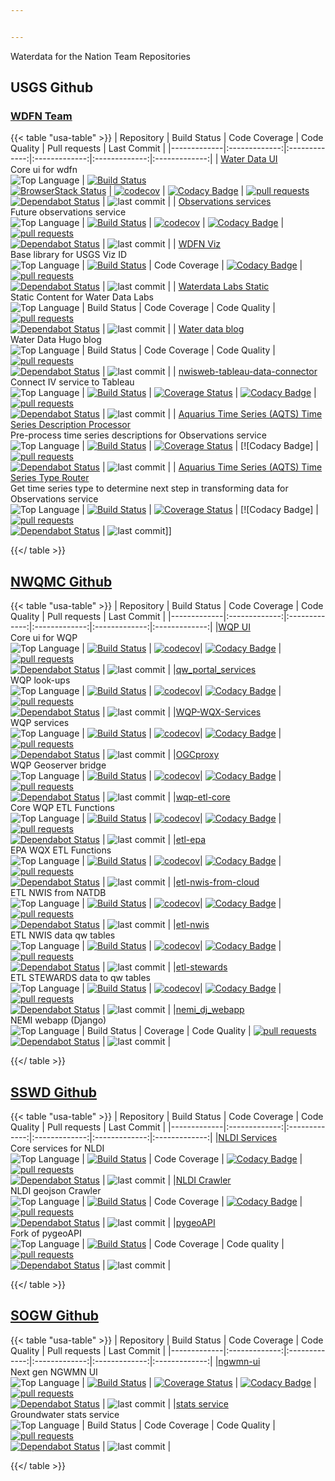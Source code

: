 ```yaml
---


---
```


Waterdata for the Nation Team Repositories

## USGS Github

### [WDFN Team](https://github.com/orgs/usgs/teams/wdfn/repositories)

{{< table "usa-table" >}}
| Repository    | Build Status  | Code Coverage  | Code Quality | Pull requests | Last Commit |
|-------------|:-------------:|:-------------:|:-------------:|:-------------:|:-------------:|
| [Water Data UI](https://github.com/usgs/waterdataui)<br>Core ui for wdfn <br>![Top Language](https://img.shields.io/github/languages/top/usgs/waterdataui.svg) | [![Build Status](https://travis-ci.org/usgs/waterdataui.svg?branch=master)](https://travis-ci.org/usgs/waterdataui) <br> [![BrowserStack Status](https://www.browserstack.com/automate/badge.svg?badge_key=bU1RYk13cEdnTUdmQkd0bzhyODFKNXVIbFdTa216WjdkYkM5UGVlaWNNYz0tLWtnR1ZwZC8rM0diajZXbXVTd1dlRmc9PQ==--0da980361af7531683a3e7245b74bd8bbb7875bc)](https://www.browserstack.com/automate/public-build/bU1RYk13cEdnTUdmQkd0bzhyODFKNXVIbFdTa216WjdkYkM5UGVlaWNNYz0tLWtnR1ZwZC8rM0diajZXbXVTd1dlRmc9PQ==--0da980361af7531683a3e7245b74bd8bbb7875bc) | [![codecov](https://codecov.io/gh/usgs/waterdataui/branch/master/graph/badge.svg)](https://codecov.io/gh/usgs/waterdataui) | [![Codacy Badge](https://api.codacy.com/project/badge/Grade/05497ebda0d2450bb11eba0e436f4360)](https://www.codacy.com/app/ayan/waterdataui?utm_source=github.com&amp;utm_medium=referral&amp;utm_content=usgs/waterdataui&amp;utm_campaign=Badge_Grade) | [![pull requests](https://img.shields.io/github/issues-pr/usgs/waterdataui.svg)](https://github.com/usgs/waterdataui/pulls) <br> [![Dependabot Status](https://api.dependabot.com/badges/status?host=github&repo=usgs/waterdataui)](https://dependabot.com) | ![last commit](https://img.shields.io/github/last-commit/usgs/waterdataui.svg) |
| [Observations services](https://github.com/usgs/time-series-services)<br>Future observations service <br> ![Top Language](https://img.shields.io/github/languages/top/usgs/time-series-services.svg) | [![Build Status](https://travis-ci.com/usgs/time-series-services.svg?branch=master)](https://travis-ci.com/usgs/time-series-services)  | [![codecov](https://codecov.io/gh/usgs/time-series-services/branch/master/graph/badge.svg)](https://codecov.io/gh/usgs/time-series-services)  | [![Codacy Badge](https://api.codacy.com/project/badge/Grade/1b57ae37d61a48078ee9b7b64204b463)](https://www.codacy.com/manual/usgs_wma_dev/time-series-services?utm_source=github.com&amp;utm_medium=referral&amp;utm_content=usgs/time-series-services&amp;utm_campaign=Badge_Grade) | [![pull requests](https://img.shields.io/github/issues-pr/usgs/time-series-services.svg)](https://github.com/usgs/time-series-services/pulls) <br> [![Dependabot Status](https://api.dependabot.com/badges/status?host=github&repo=usgs/time-series-services)](https://dependabot.com)   | ![last commit](https://img.shields.io/github/last-commit/usgs/time-series-services.svg) |
| [WDFN Viz](https://github.com/usgs/wdfn-viz)<br>Base library for USGS Viz ID<br>![Top Language](https://img.shields.io/github/languages/top/usgs/wdfn-viz.svg)  | [![Build Status](https://travis-ci.org/usgs/wdfn-viz.svg?branch=master)](https://travis-ci.org/usgs/wdfn-viz)  | Code Coverage  | [![Codacy Badge](https://api.codacy.com/project/badge/Grade/6faaca8b97f34929b141c4444d919e4e)](https://www.codacy.com/app/usgs_wma_dev/wdfn-viz?utm_source=github.com&amp;utm_medium=referral&amp;utm_content=usgs/wdfn-viz&amp;utm_campaign=Badge_Grade) | [![pull requests](https://img.shields.io/github/issues-pr/usgs/wdfn-viz.svg)](https://github.com/usgs/wdfn-viz/pulls) <br> [![Dependabot Status](https://api.dependabot.com/badges/status?host=github&repo=usgs/wdfn-viz)](https://dependabot.com)  | ![last commit](https://img.shields.io/github/last-commit/usgs/wdfn-viz.svg) |
| [Waterdata Labs Static](https://github.com/usgs/waterdata_labs)<br> Static Content for Water Data Labs<br>![Top Language](https://img.shields.io/github/languages/top/usgs/waterdata_labs.svg) | Build Status  | Code Coverage  | Code Quality | [![pull requests](https://img.shields.io/github/issues-pr/usgs/waterdata_labs.svg)](https://github.com/usgs/waterdata_labs/pulls) <br> [![Dependabot Status](https://api.dependabot.com/badges/status?host=github&repo=usgs/waterdata_labs)](https://dependabot.com) | ![last commit](https://img.shields.io/github/last-commit/usgs/waterdata_labs.svg) |
| [Water data blog](https://github.com/usgs/wdfn-blog)<br>Water Data Hugo blog<br>![Top Language](https://img.shields.io/github/languages/top/usgs/waterdataui.svg) | Build Status  | Code Coverage  | Code Quality | [![pull requests](https://img.shields.io/github/issues-pr/usgs/wdfn-blog.svg)](https://github.com/usgs/wdfn-blog/pulls) <br> [![Dependabot Status](https://api.dependabot.com/badges/status?host=github&repo=usgs/wdfn-blog)](https://dependabot.com)  | ![last commit](https://img.shields.io/github/last-commit/usgs/wdfn-blog.svg) |
| [nwisweb-tableau-data-connector](https://github.com/usgs/nwisweb-tableau-data-connector)<br>Connect IV service to Tableau<br>![Top Language](https://img.shields.io/github/languages/top/usgs/nwisweb-tableau-data-connector.svg) | [![Build Status](https://travis-ci.org/usgs/nwisweb-tableau-data-connector.svg?branch=master)](https://travis-ci.org/usgs/nwisweb-tableau-data-connector)  | [![Coverage Status](https://coveralls.io/repos/github/usgs/nwisweb-tableau-data-connector/badge.svg?branch=master)](https://coveralls.io/github/usgs/nwisweb-tableau-data-connector?branch=master)  | [![Codacy Badge](https://api.codacy.com/project/badge/Grade/69b4de1c8467444ab8e956083f904a72)](https://www.codacy.com/app/rsreenivasam-usgs/nwisweb-tableau-data-connector?utm_source=github.com&amp;utm_medium=referral&amp;utm_content=usgs/nwisweb-tableau-data-connector&amp;utm_campaign=Badge_Grade) | [![pull requests](https://img.shields.io/github/issues-pr/usgs/nwisweb-tableau-data-connector.svg)](https://github.com/usgs/nwisweb-tableau-data-connector/pulls) <br> [![Dependabot Status](https://api.dependabot.com/badges/status?host=github&repo=usgs/nwisweb-tableau-data-connector)](https://dependabot.com)  | ![last commit](https://img.shields.io/github/last-commit/usgs/nwisweb-tableau-data-connector.svg) |
| [Aquarius Time Series (AQTS) Time Series Description Processor](https://github.com/aqts-capture-ts-description)<br>Pre-process time series descriptions for Observations service<br>![Top Language](https://img.shields.io/github/languages/top/usgs/aqts-capture-ts-description.svg) | [![Build Status](https://travis-ci.org/usgs/aqts-capture-ts-description.svg?branch=master)](https://travis-ci.org/usgs/aqts-capture-ts-description)  | [![Coverage Status](https://coveralls.io/repos/github/usgs/aqts-capture-ts-description/badge.svg?branch=master)](https://coveralls.io/github/usgs/aqts-capture-ts-description?branch=master)  | [![Codacy Badge] | [![pull requests](https://img.shields.io/github/issues-pr/usgs/aqts-capture-ts-description.svg)](https://github.com/usgs/aqts-capture-ts-description/pulls) <br> [![Dependabot Status](https://api.dependabot.com/badges/status?host=github&repo=usgs/aqts-capture-ts-description)](https://dependabot.com)  | ![last commit](https://img.shields.io/github/last-commit/usgs/aqts-capture-ts-description.svg) |
| [Aquarius Time Series (AQTS) Time Series Type Router](https://github.com/aqts-ts-type-router)<br>Get time series type to determine next step in transforming data for Observations service<br>![Top Language](https://img.shields.io/github/languages/top/usgs/aqts-ts-type-router.svg) | [![Build Status](https://travis-ci.org/usgs/aqts-ts-type-router.svg?branch=master)](https://travis-ci.org/usgs/aqts-ts-type-router)  | [![Coverage Status](https://coveralls.io/repos/github/usgs/aqts-ts-type-router/badge.svg?branch=master)](https://coveralls.io/github/usgs/aqts-ts-type-router?branch=master)  | [![Codacy Badge] | [![pull requests](https://img.shields.io/github/issues-pr/usgs/aqts-ts-type-router.svg)](https://github.com/usgs/aqts-ts-type-router/pulls) <br> [![Dependabot Status](https://api.dependabot.com/badges/status?host=github&repo=usgs/aqts-ts-type-router)](https://dependabot.com)  | ![last commit](https://img.shields.io/github/last-commit/usgs/aqts-ts-type-router)]]

{{</ table >}}

## [NWQMC Github](https://github.com/NWQMC)

{{< table "usa-table" >}}
| Repository    | Build Status  | Code Coverage  | Code Quality | Pull requests | Last Commit |
|-------------|:-------------:|:-------------:|:-------------:|:-------------:|:-------------:|
|[WQP UI](https://github.com/NWQMC/WQP_UI) <br> Core ui for WQP <br> ![Top Language](https://img.shields.io/github/languages/top/nwqmc/WQP_UI.svg) | [![Build Status](https://travis-ci.org/NWQMC/WQP_UI.svg?branch=master)](https://travis-ci.org/NWQMC/WQP_UI) | [![codecov](https://codecov.io/gh/NWQMC/WQP_UI/branch/master/graph/badge.svg)](https://codecov.io/gh/NWQMC)| [![Codacy Badge](https://api.codacy.com/project/badge/Grade/b4640bae0bcc4a279222f9c422da9ac5)](https://app.codacy.com/app/usgs_wma_dev/WQP_UI?utm_source=github.com&utm_medium=referral&utm_content=NWQMC/WQP_UI&utm_campaign=badger) | [![pull requests](https://img.shields.io/github/issues-pr/nwqmc/WQP_UI.svg)](https://github.com/nwqmc/WQP_UI/pulls) <br> [![Dependabot Status](https://api.dependabot.com/badges/status?host=github&repo=NWQMC/WQP_UI)](https://dependabot.com) | ![last commit](https://img.shields.io/github/last-commit/nwqmc/WQP_UI.svg) |
|[qw_portal_services](https://github.com/NWQMC/qw_portal_services) <br> WQP look-ups <br> ![Top Language](https://img.shields.io/github/languages/top/NWQMC/qw_portal_services.svg) | [![Build Status](https://travis-ci.org/NWQMC/qw_portal_services.svg?branch=master)](https://travis-ci.org/NWQMC/qw_portal_services) | [![codecov](https://codecov.io/gh/NWQMC/qw_portal_services/branch/master/graph/badge.svg)](https://codecov.io/gh/NWQMC)| [![Codacy Badge](https://api.codacy.com/project/badge/Grade/34585f7c07cf4a39a7c691ec31c78820)](https://www.codacy.com/manual/usgs_wma_dev/qw_portal_services?utm_source=github.com&amp;utm_medium=referral&amp;utm_content=NWQMC/qw_portal_services&amp;utm_campaign=Badge_Grade) | [![pull requests](https://img.shields.io/github/issues-pr/NWQMC/qw_portal_services.svg)](https://github.com/nwqmc/WQP_UI/pulls) <br> [![Dependabot Status](https://api.dependabot.com/badges/status?host=github&repo=NWQMC/qw_portal_services)](https://dependabot.com) | ![last commit](https://img.shields.io/github/last-commit/NWQMC/qw_portal_services.svg) |
|[WQP-WQX-Services](https://github.com/NWQMC/WQP-WQX-Services) <br> WQP services <br> ![Top Language](https://img.shields.io/github/languages/top/NWQMC/WQP-WQX-Services.svg) | [![Build Status](https://travis-ci.org/NWQMC/WQP-WQX-Services.svg?branch=master)](https://travis-ci.org/NWQMC/WQP-WQX-Services) | [![codecov](https://codecov.io/gh/NWQMC/WQP-WQX-Services/branch/master/graph/badge.svg)](https://codecov.io/gh/NWQMC)| [![Codacy Badge](https://api.codacy.com/project/badge/Grade/cacec87c86f341959d2da7f17b59c310)](https://app.codacy.com/app/usgs_wma_dev/WQP-WQX-Services?utm_source=github.com&utm_medium=referral&utm_content=NWQMC/WQP-WQX-Services&utm_campaign=Badge_Grade_Settings) | [![pull requests](https://img.shields.io/github/issues-pr/NWQMC/WQP-WQX-Services.svg)](https://github.com/NWQMC/WQP-WQX-Services/pulls) <br> [![Dependabot Status](https://api.dependabot.com/badges/status?host=github&repo=NWQMC/WQP-WQX-Services)](https://dependabot.com) | ![last commit](https://img.shields.io/github/last-commit/NWQMC/WQP-WQX-Services.svg) |
|[OGCproxy](https://github.com/NWQMC/ogcproxy) <br> WQP Geoserver bridge <br> ![Top Language](https://img.shields.io/github/languages/top/NWQMC/ogcproxy.svg) | [![Build Status](https://travis-ci.org/NWQMC/ogcproxy.svg?branch=master)](https://travis-ci.org/NWQMC/ogcproxy) | [![codecov](https://codecov.io/gh/NWQMC/ogcproxy/branch/master/graph/badge.svg)](https://codecov.io/gh/NWQMC)| [![Codacy Badge](https://api.codacy.com/project/badge/Grade/1d214ec705a841aaa9a2046d4f4b0815)](https://www.codacy.com/app/usgs_wma_dev/ogcproxy?utm_source=github.com&amp;utm_medium=referral&amp;utm_content=NWQMC/ogcproxy&amp;utm_campaign=Badge_Grade) | [![pull requests](https://img.shields.io/github/issues-pr/NWQMC/ogcproxy.svg)](https://github.com/NWQMC/ogcproxy/pulls) <br> [![Dependabot Status](https://api.dependabot.com/badges/status?host=github&repo=NWQMC/ogcproxy)](https://dependabot.com) | ![last commit](https://img.shields.io/github/last-commit/NWQMC/ogcproxy.svg) |
|[wqp-etl-core](https://github.com/NWQMC/wqp-etl-core) <br>Core WQP ETL Functions <br> ![Top Language](https://img.shields.io/github/languages/top/NWQMC/wqp-etl-core.svg) | [![Build Status](https://travis-ci.org/NWQMC/wqp-etl-core.svg?branch=master)](https://travis-ci.org/NWQMC/wqp-etl-core) | [![codecov](https://codecov.io/gh/NWQMC/wqp-etl-core/branch/master/graph/badge.svg)](https://codecov.io/gh/NWQMC)| [![Codacy Badge](https://api.codacy.com/project/badge/Grade/970e9b1661e34fe2917af21d121ca58e)](https://app.codacy.com/app/usgs_wma_dev/wqp-etl-core?utm_source=github.com&utm_medium=referral&utm_content=NWQMC/wqp-etl-core&utm_campaign=Badge_Grade_Dashboard) | [![pull requests](https://img.shields.io/github/issues-pr/NWQMC/wqp-etl-core.svg)](https://github.com/NWQMC/wqp-etl-core/pulls) <br> [![Dependabot Status](https://api.dependabot.com/badges/status?host=github&repo=NWQMC/wqp-etl-core)](https://dependabot.com) | ![last commit](https://img.shields.io/github/last-commit/NWQMC/wqp-etl-core.svg) |
|[etl-epa](https://github.com/NWQMC/etl-epa) <br>EPA WQX ETL Functions <br> ![Top Language](https://img.shields.io/github/languages/top/NWQMC/etl-epa.svg) | [![Build Status](https://travis-ci.org/NWQMC/etl-epa.svg?branch=postgres)](https://travis-ci.org/NWQMC/etl-epa) | [![codecov](https://codecov.io/gh/NWQMC/etl-epa/branch/postgres/graph/badge.svg)](https://codecov.io/gh/NWQMC)| [![Codacy Badge](https://api.codacy.com/project/badge/Grade/70a8902cbf5c4b2ebf622fa0a42df585)](https://app.codacy.com/app/usgs_wma_dev/etl-epa?utm_source=github.com&utm_medium=referral&utm_content=NWQMC/etl-epa&utm_campaign=Badge_Grade_Dashboard) | [![pull requests](https://img.shields.io/github/issues-pr/NWQMC/etl-epa.svg)](https://github.com/NWQMC/etl-epa/pulls) <br> [![Dependabot Status](https://api.dependabot.com/badges/status?host=github&repo=NWQMC/etl-epa)](https://dependabot.com) | ![last commit](https://img.shields.io/github/last-commit/NWQMC/etl-epa.svg) |
|[etl-nwis-from-cloud](https://github.com/NWQMC/etl-nwis-from-cloud) <br>ETL NWIS from NATDB <br> ![Top Language](https://img.shields.io/github/languages/top/NWQMC/etl-nwis-from-cloud.svg) | [![Build Status](https://travis-ci.org/NWQMC/etl-nwis-from-cloud.svg?branch=master)](https://travis-ci.org/NWQMC/etl-nwis-from-cloud) | [![codecov](https://codecov.io/gh/NWQMC/etl-nwis-from-cloud/branch/master/graph/badge.svg)](https://codecov.io/gh/NWQMC)| [![Codacy Badge](https://api.codacy.com/project/badge/Grade/a2f49e368a69454a92a326b3e649f18e)](https://www.codacy.com/app/usgs_wma_dev/etl-nwis-from-cloud?utm_source=github.com&amp;utm_medium=referral&amp;utm_content=NWQMC/etl-nwis-from-cloud&amp;utm_campaign=Badge_Grade) | [![pull requests](https://img.shields.io/github/issues-pr/NWQMC/etl-nwis-from-cloud.svg)](https://github.com/NWQMC/etl-nwis-from-cloud/pulls) <br> [![Dependabot Status](https://api.dependabot.com/badges/status?host=github&repo=NWQMC/etl-nwis-from-cloud)](https://dependabot.com) | ![last commit](https://img.shields.io/github/last-commit/NWQMC/etl-nwis-from-cloud.svg) |
|[etl-nwis](https://github.com/NWQMC/etl-nwis) <br>ETL NWIS data qw tables<br> ![Top Language](https://img.shields.io/github/languages/top/NWQMC/etl-nwis.svg) | [![Build Status](https://travis-ci.org/NWQMC/etl-nwis.svg?branch=master)](https://travis-ci.org/NWQMC/etl-nwis) | [![codecov](https://codecov.io/gh/NWQMC/etl-nwis/branch/master/graph/badge.svg)](https://codecov.io/gh/NWQMC)| [![Codacy Badge](https://api.codacy.com/project/badge/Grade/9cfcbdbc3cb64ca5bc2f2b90da8f63d7)](https://www.codacy.com/app/usgs_wma_dev/etl-nwis?utm_source=github.com&amp;utm_medium=referral&amp;utm_content=NWQMC/etl-nwis&amp;utm_campaign=Badge_Grade) | [![pull requests](https://img.shields.io/github/issues-pr/NWQMC/etl-nwis.svg)](https://github.com/NWQMC/etl-nwis/pulls) <br> [![Dependabot Status](https://api.dependabot.com/badges/status?host=github&repo=NWQMC/etl-nwis)](https://dependabot.com) | ![last commit](https://img.shields.io/github/last-commit/NWQMC/etl-nwis.svg) |
|[etl-stewards](https://github.com/NWQMC/etl-stewards) <br>ETL STEWARDS data to qw tables<br> ![Top Language](https://img.shields.io/github/languages/top/NWQMC/etl-stewards.svg) | [![Build Status](https://travis-ci.org/NWQMC/etl-stewards.svg?branch=master)](https://travis-ci.org/NWQMC/etl-stewards) | [![codecov](https://codecov.io/gh/NWQMC/etl-stewards/branch/master/graph/badge.svg)](https://codecov.io/gh/NWQMC)| [![Codacy Badge](https://api.codacy.com/project/badge/Grade/92fd891cf75846cda0a5a817e2d7ebc7)](https://app.codacy.com/app/usgs_wma_dev/etl-stewards?utm_source=github.com&utm_medium=referral&utm_content=NWQMC/etl-stewards&utm_campaign=Badge_Grade_Settings) | [![pull requests](https://img.shields.io/github/issues-pr/NWQMC/etl-stewards.svg)](https://github.com/NWQMC/etl-stewards/pulls) <br> [![Dependabot Status](https://api.dependabot.com/badges/status?host=github&repo=NWQMC/etl-stewards)](https://dependabot.com) | ![last commit](https://img.shields.io/github/last-commit/NWQMC/etl-stewards.svg) |
|[nemi_dj_webapp](https://github.com/NWQMC/nemi_dj_webapp) <br>NEMI webapp (Django)<br> ![Top Language](https://img.shields.io/github/languages/top/NWQMC/nemi_dj_webapp.svg) | Build Status | Coverage | Code Quality | [![pull requests](https://img.shields.io/github/issues-pr/NWQMC/nemi_dj_webapp.svg)](https://github.com/NWQMC/nemi_dj_webapp/pulls) <br> [![Dependabot Status](https://api.dependabot.com/badges/status?host=github&repo=NWQMC/nemi_dj_webapp)](https://dependabot.com) | ![last commit](https://img.shields.io/github/last-commit/NWQMC/nemi_dj_webapp.svg) |


{{</ table >}}

## [SSWD Github](https://github.com/ACWI-SSWD)


{{< table "usa-table" >}}
| Repository    | Build Status  | Code Coverage  | Code Quality | Pull requests | Last Commit |
|-------------|:-------------:|:-------------:|:-------------:|:-------------:|:-------------:|
|[NLDI Services](https://github.com/ACWI-SSWD/nldi-services) <br> Core services for NLDI <br> ![Top Language](https://img.shields.io/github/languages/top/ACWI-SSWD/nldi-services) | [![Build Status](https://travis-ci.org/ACWI-SSWD/nldi-services.svg?branch=master)](https://travis-ci.org/ACWI-SSWD/nldi-services) | Code Coverage | [![Codacy Badge](https://api.codacy.com/project/badge/Grade/f0153ed6b07340bda3c04d6f05df6e8c)](https://app.codacy.com/app/usgs_wma_dev/nldi-services?utm_source=github.com&utm_medium=referral&utm_content=ACWI-SSWD/nldi-services&utm_campaign=Badge_Grade_Settings) | [![pull requests](https://img.shields.io/github/issues-pr/ACWI-SSWD/nldi-services.svg)](https://github.com/ACWI-SSWD/nldi-services/pulls) <br> [![Dependabot Status](https://api.dependabot.com/badges/status?host=github&repo=ACWI-SSWD/nldi-services)](https://dependabot.com) | ![last commit](https://img.shields.io/github/last-commit/ACWI-SSWD/nldi-services.svg) |
|[NLDI Crawler](https://github.com/ACWI-SSWD/nldi-crawler) <br> NLDI geojson Crawler<br> ![Top Language](https://img.shields.io/github/languages/top/ACWI-SSWD/nldi-crawler) | [![Build Status](https://travis-ci.org/ACWI-SSWD/nldi-crawler.svg?branch=master)](https://travis-ci.org/ACWI-SSWD/nldi-crawler) | Code Coverage | [![Codacy Badge](https://api.codacy.com/project/badge/Grade/3c8a9f8eef79461e86d37036830a2b49)](https://app.codacy.com/app/usgs_wma_dev/nldi-crawler?utm_source=github.com&utm_medium=referral&utm_content=ACWI-SSWD/nldi-crawler&utm_campaign=Badge_Grade_Settings) | [![pull requests](https://img.shields.io/github/issues-pr/ACWI-SSWD/nldi-crawler.svg)](https://github.com/ACWI-SSWD/nldi-crawler/pulls) <br> [![Dependabot Status](https://api.dependabot.com/badges/status?host=github&repo=ACWI-SSWD/nldi-crawler)](https://dependabot.com) | ![last commit](https://img.shields.io/github/last-commit/ACWI-SSWD/nldi-crawler.svg) |
|[pygeoAPI](https://github.com/ACWI-SSWD/pygeoapi) <br> Fork of pygeoAPI<br> ![Top Language](https://img.shields.io/github/languages/top/ACWI-SSWD/pygeoapi) | [![Build Status](https://travis-ci.org/ACWI-SSWD/pygeoapi.svg?branch=master)](https://travis-ci.org/ACWI-SSWD/pygeoapi) | Code Coverage | Code quality | [![pull requests](https://img.shields.io/github/issues-pr/ACWI-SSWD/pygeoapi.svg)](https://github.com/ACWI-SSWD/pygeoapi/pulls) <br> [![Dependabot Status](https://api.dependabot.com/badges/status?host=github&repo=ACWI-SSWD/pygeoapi)](https://dependabot.com) | ![last commit](https://img.shields.io/github/last-commit/ACWI-SSWD/pygeoapi.svg) |

{{</ table >}}


## [SOGW Github](https://github.com/ACWI-SOGW)


{{< table "usa-table" >}}
| Repository    | Build Status  | Code Coverage  | Code Quality | Pull requests | Last Commit |
|-------------|:-------------:|:-------------:|:-------------:|:-------------:|:-------------:|
|[ngwmn-ui](https://github.com/ACWI-SOGW/ngwmn-ui) <br> Next gen NGWMN UI  <br> ![Top Language](https://img.shields.io/github/languages/top/ACWI-SOGW/ngwmn-ui) | [![Build Status](https://travis-ci.org/ACWI-SOGW/ngwmn-ui.svg?branch=master)](https://travis-ci.org/ACWI-SOGW/ngwmn-ui) | [![Coverage Status](https://coveralls.io/repos/github/ACWI-SOGW/ngwmn-ui/badge.svg?branch=master)](https://coveralls.io/github/ACWI-SOGW/ngwmn-ui?branch=master) | [![Codacy Badge](https://api.codacy.com/project/badge/Grade/61e570071f1f4226bcaa6bd20347f5c6)](https://www.codacy.com/app/usgs_wma_dev/ngwmn-ui?utm_source=github.com&amp;utm_medium=referral&amp;utm_content=ACWI-SOGW/ngwmn-ui&amp;utm_campaign=Badge_Grade) | [![pull requests](https://img.shields.io/github/issues-pr/ACWI-SOGW/ngwmn-ui.svg)](https://github.com/ACWI-SOGW/ngwmn-ui/pulls) <br> [![Dependabot Status](https://api.dependabot.com/badges/status?host=github&repo=ACWI-SOGW/ngwmn-ui)](https://dependabot.com) | ![last commit](https://img.shields.io/github/last-commit/ACWI-SOGW/ngwmn-ui.svg) |
|[stats service](https://github.com/ACWI-SOGW/statistics) <br> Groundwater stats service<br> ![Top Language](https://img.shields.io/github/languages/top/ACWI-SOGW/statistics) | Build Status | Code Coverage | Code Quality | [![pull requests](https://img.shields.io/github/issues-pr/ACWI-SOGW/statistics.svg)](https://github.com/ACWI-SOGW/statistics/pulls) <br> [![Dependabot Status](https://api.dependabot.com/badges/status?host=github&repo=ACWI-SOGW/statistics)](https://dependabot.com) | ![last commit](https://img.shields.io/github/last-commit/ACWI-SOGW/statistics.svg) |

{{</ table >}}